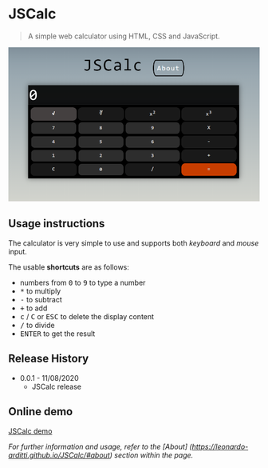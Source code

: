 
# JSCalc
> A simple web calculator using HTML, CSS and JavaScript.

![](header.PNG)
## Usage instructions
The calculator is very simple to use and supports both *keyboard* and *mouse* input.

The usable **shortcuts** are as follows:

- numbers from <kbd>0</kbd> to <kbd>9</kbd> to type a number
- <kbd>*</kbd> to multiply
- <kbd>-</kbd> to subtract
- <kbd>+</kbd> to add
- <kbd>c</kbd> / <kbd>C</kbd> or <kbd>ESC</kbd> to delete the display content
- <kbd>/</kbd> to divide
- <kbd>ENTER</kbd> to get the result

## Release History

* 0.0.1 - 11/08/2020
    * JSCalc release

## Online demo
[JSCalc demo](https://leonardo-arditti.github.io/JSCalc/)

_For further information and usage, refer to the [About] (https://leonardo-arditti.github.io/JSCalc/#about) section within the page._

